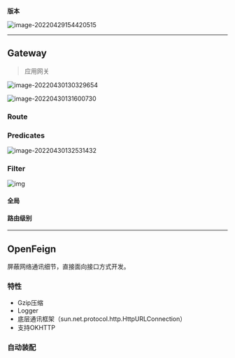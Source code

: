 **版本**

![image-20220429154420515](http://cdn.blocketh.top/img/image-20220429154420515.png)

---

## Gateway

> 应用网关 

![image-20220430130329654](http://cdn.blocketh.top/img/image-20220430130329654.png)

![image-20220430131600730](http://cdn.blocketh.top/img/image-20220430131600730.png)

### Route



### Predicates

![image-20220430132531432](http://cdn.blocketh.top/img/image-20220430132531432.png)

### Filter

![img](http://cdn.blocketh.top/img/a33233b228f249eaaf8031727bc07c58.png)

#### 全局

#### 路由级别

---

## OpenFeign

屏蔽网络通讯细节，直接面向接口方式开发。

### 特性

- Gzip压缩
- Logger
- 底层通讯框架（sun.net.protocol.http.HttpURLConnection）
- 支持OKHTTP

### 自动装配


